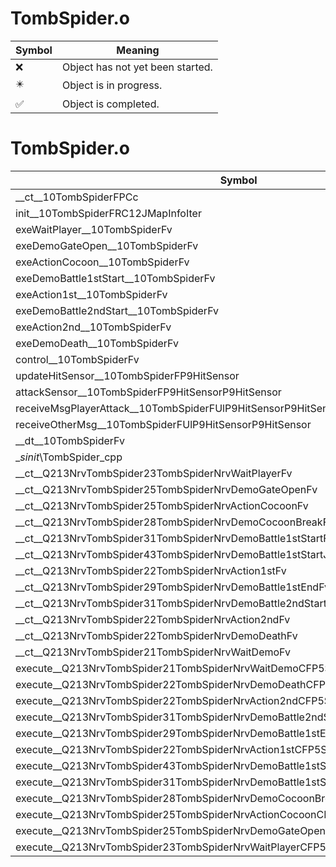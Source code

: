 # TombSpider.o
| Symbol | Meaning 
| ------------- | ------------- 
| :x: | Object has not yet been started. 
| :eight_pointed_black_star: | Object is in progress. 
| :white_check_mark: | Object is completed. 


# TombSpider.o
| Symbol | Decompiled? |
| ------------- | ------------- |
| __ct__10TombSpiderFPCc | :x: |
| init__10TombSpiderFRC12JMapInfoIter | :x: |
| exeWaitPlayer__10TombSpiderFv | :x: |
| exeDemoGateOpen__10TombSpiderFv | :x: |
| exeActionCocoon__10TombSpiderFv | :x: |
| exeDemoBattle1stStart__10TombSpiderFv | :x: |
| exeAction1st__10TombSpiderFv | :x: |
| exeDemoBattle2ndStart__10TombSpiderFv | :x: |
| exeAction2nd__10TombSpiderFv | :x: |
| exeDemoDeath__10TombSpiderFv | :x: |
| control__10TombSpiderFv | :x: |
| updateHitSensor__10TombSpiderFP9HitSensor | :x: |
| attackSensor__10TombSpiderFP9HitSensorP9HitSensor | :x: |
| receiveMsgPlayerAttack__10TombSpiderFUlP9HitSensorP9HitSensor | :x: |
| receiveOtherMsg__10TombSpiderFUlP9HitSensorP9HitSensor | :x: |
| __dt__10TombSpiderFv | :x: |
| __sinit_\TombSpider_cpp | :x: |
| __ct__Q213NrvTombSpider23TombSpiderNrvWaitPlayerFv | :x: |
| __ct__Q213NrvTombSpider25TombSpiderNrvDemoGateOpenFv | :x: |
| __ct__Q213NrvTombSpider25TombSpiderNrvActionCocoonFv | :x: |
| __ct__Q213NrvTombSpider28TombSpiderNrvDemoCocoonBreakFv | :x: |
| __ct__Q213NrvTombSpider31TombSpiderNrvDemoBattle1stStartFv | :x: |
| __ct__Q213NrvTombSpider43TombSpiderNrvDemoBattle1stStartJumpToPlayerFv | :x: |
| __ct__Q213NrvTombSpider22TombSpiderNrvAction1stFv | :x: |
| __ct__Q213NrvTombSpider29TombSpiderNrvDemoBattle1stEndFv | :x: |
| __ct__Q213NrvTombSpider31TombSpiderNrvDemoBattle2ndStartFv | :x: |
| __ct__Q213NrvTombSpider22TombSpiderNrvAction2ndFv | :x: |
| __ct__Q213NrvTombSpider22TombSpiderNrvDemoDeathFv | :x: |
| __ct__Q213NrvTombSpider21TombSpiderNrvWaitDemoFv | :x: |
| execute__Q213NrvTombSpider21TombSpiderNrvWaitDemoCFP5Spine | :x: |
| execute__Q213NrvTombSpider22TombSpiderNrvDemoDeathCFP5Spine | :x: |
| execute__Q213NrvTombSpider22TombSpiderNrvAction2ndCFP5Spine | :x: |
| execute__Q213NrvTombSpider31TombSpiderNrvDemoBattle2ndStartCFP5Spine | :x: |
| execute__Q213NrvTombSpider29TombSpiderNrvDemoBattle1stEndCFP5Spine | :x: |
| execute__Q213NrvTombSpider22TombSpiderNrvAction1stCFP5Spine | :x: |
| execute__Q213NrvTombSpider43TombSpiderNrvDemoBattle1stStartJumpToPlayerCFP5Spine | :x: |
| execute__Q213NrvTombSpider31TombSpiderNrvDemoBattle1stStartCFP5Spine | :x: |
| execute__Q213NrvTombSpider28TombSpiderNrvDemoCocoonBreakCFP5Spine | :x: |
| execute__Q213NrvTombSpider25TombSpiderNrvActionCocoonCFP5Spine | :x: |
| execute__Q213NrvTombSpider25TombSpiderNrvDemoGateOpenCFP5Spine | :x: |
| execute__Q213NrvTombSpider23TombSpiderNrvWaitPlayerCFP5Spine | :x: |
